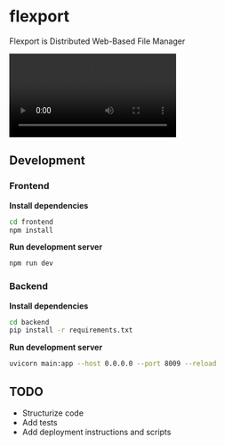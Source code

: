 # flexport
Flexport is Distributed Web-Based File Manager

![](demo.mp4)

## Development

### Frontend

**Install dependencies**

```bash
cd frontend
npm install
```

**Run development server**

```bash
npm run dev
```

### Backend

**Install dependencies**

```bash
cd backend
pip install -r requirements.txt
```

**Run development server**

```bash
uvicorn main:app --host 0.0.0.0 --port 8009 --reload
```


## TODO

- Structurize code
- Add tests
- Add deployment instructions and scripts

